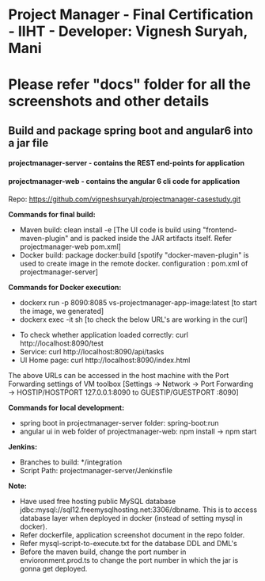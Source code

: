 # Project Manager - Final Certification - IIHT - Developer: Vignesh Suryah, Mani

<h1>Please refer "docs" folder for all the screenshots and other details</h1>

<h2>Build and package spring boot and angular6 into a jar file</h2>

<h4>projectmanager-server - contains the REST end-points for application </h4>
<h4>projectmanager-web - contains the angular 6 cli code for application</h4>

Repo: https://github.com/vigneshsuryah/projectmanager-casestudy.git

<b>Commands for final build:</b>
<ul>
<li>Maven build: clean install -e	[The UI code is build using "frontend-maven-plugin" and is packed inside the JAR artifacts itself. Refer projectmanager-web pom.xml]</li>
<li>Docker build: package docker:build	[spotify "docker-maven-plugin" is used to create image in the remote docker. <dockerHost> configuration : pom.xml of projectmanager-server]</li>
</ul>

<b>Commands for Docker execution:</b>
<ul>
<li>dockerx run -p 8090:8085 vs-projectmanager-app-image:latest	[to start the image, we generated]</li>
<li>dockerx exec -it <container id> sh	[to check the below URL's are working in the curl]</li>
</ul>	

<ul>
<li>To check whether application loaded correctly: curl http://localhost:8090/test</li>
<li>Service: curl http://localhost:8090/api/tasks</li>
<li>UI Home page: curl http://localhost:8090/index.html</li>
</ul>	

The above URLs can be accessed in the host machine with the Port Forwarding settings of VM toolbox [Settings -> Network -> Port Forwarding -> HOSTIP/HOSTPORT 127.0.0.1:8090 to GUESTIP/GUESTPORT :8090]

<b>Commands for local development:</b>
<ul>
<li>spring boot in projectmanager-server folder: spring-boot:run</li>
<li>angular ui in web folder of projectmanager-web: npm install -> npm start</li>
</ul>

<b>Jenkins:</b>
<ul>
<li>Branches to build: */integration</li>
<li>Script Path: projectmanager-server/Jenkinsfile</li>
</ul>

<b>Note: </b>
<ul>
<li>Have used free hosting public MySQL database jdbc:mysql://sql12.freemysqlhosting.net:3306/dbname. This is to access database layer when deployed in docker (instead of setting mysql in docker).</li>
<li>Refer dockerfile, application screenshot document in the repo folder.</li>
<li>Refer mysql-script-to-execute.txt for the database DDL and DML's</li>
<li>Before the maven build, change the port number in envioronment.prod.ts to change the port number in which the jar is gonna get deployed.</li>
</ul>


